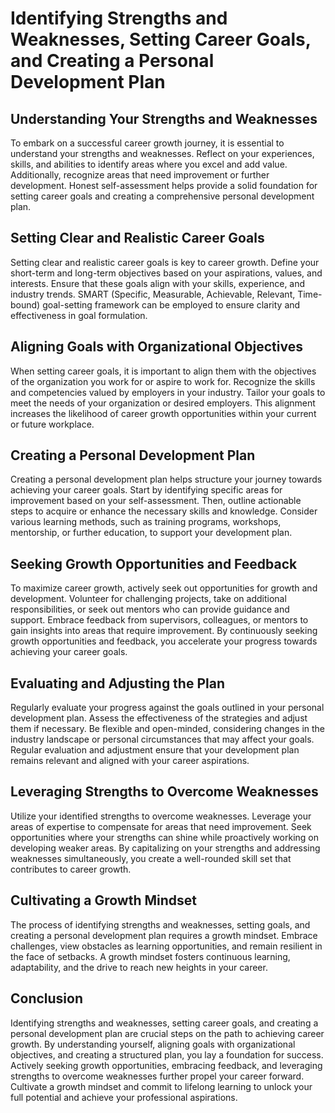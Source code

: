 Identifying Strengths and Weaknesses, Setting Career Goals, and Creating a Personal Development Plan
=============================================================================================================

Understanding Your Strengths and Weaknesses
-------------------------------------------

To embark on a successful career growth journey, it is essential to understand your strengths and weaknesses. Reflect on your experiences, skills, and abilities to identify areas where you excel and add value. Additionally, recognize areas that need improvement or further development. Honest self-assessment helps provide a solid foundation for setting career goals and creating a comprehensive personal development plan.

Setting Clear and Realistic Career Goals
----------------------------------------

Setting clear and realistic career goals is key to career growth. Define your short-term and long-term objectives based on your aspirations, values, and interests. Ensure that these goals align with your skills, experience, and industry trends. SMART (Specific, Measurable, Achievable, Relevant, Time-bound) goal-setting framework can be employed to ensure clarity and effectiveness in goal formulation.

Aligning Goals with Organizational Objectives
---------------------------------------------

When setting career goals, it is important to align them with the objectives of the organization you work for or aspire to work for. Recognize the skills and competencies valued by employers in your industry. Tailor your goals to meet the needs of your organization or desired employers. This alignment increases the likelihood of career growth opportunities within your current or future workplace.

Creating a Personal Development Plan
------------------------------------

Creating a personal development plan helps structure your journey towards achieving your career goals. Start by identifying specific areas for improvement based on your self-assessment. Then, outline actionable steps to acquire or enhance the necessary skills and knowledge. Consider various learning methods, such as training programs, workshops, mentorship, or further education, to support your development plan.

Seeking Growth Opportunities and Feedback
-----------------------------------------

To maximize career growth, actively seek out opportunities for growth and development. Volunteer for challenging projects, take on additional responsibilities, or seek out mentors who can provide guidance and support. Embrace feedback from supervisors, colleagues, or mentors to gain insights into areas that require improvement. By continuously seeking growth opportunities and feedback, you accelerate your progress towards achieving your career goals.

Evaluating and Adjusting the Plan
---------------------------------

Regularly evaluate your progress against the goals outlined in your personal development plan. Assess the effectiveness of the strategies and adjust them if necessary. Be flexible and open-minded, considering changes in the industry landscape or personal circumstances that may affect your goals. Regular evaluation and adjustment ensure that your development plan remains relevant and aligned with your career aspirations.

Leveraging Strengths to Overcome Weaknesses
-------------------------------------------

Utilize your identified strengths to overcome weaknesses. Leverage your areas of expertise to compensate for areas that need improvement. Seek opportunities where your strengths can shine while proactively working on developing weaker areas. By capitalizing on your strengths and addressing weaknesses simultaneously, you create a well-rounded skill set that contributes to career growth.

Cultivating a Growth Mindset
----------------------------

The process of identifying strengths and weaknesses, setting goals, and creating a personal development plan requires a growth mindset. Embrace challenges, view obstacles as learning opportunities, and remain resilient in the face of setbacks. A growth mindset fosters continuous learning, adaptability, and the drive to reach new heights in your career.

Conclusion
----------

Identifying strengths and weaknesses, setting career goals, and creating a personal development plan are crucial steps on the path to achieving career growth. By understanding yourself, aligning goals with organizational objectives, and creating a structured plan, you lay a foundation for success. Actively seeking growth opportunities, embracing feedback, and leveraging strengths to overcome weaknesses further propel your career forward. Cultivate a growth mindset and commit to lifelong learning to unlock your full potential and achieve your professional aspirations.
